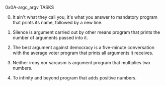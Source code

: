 0x0A-argc_argv
TASKS

0. It ain't what they call you, it's what you answer to
mandatory
program that prints its name, followed by a new line.

1. Silence is argument carried out by other means
program that prints the number of arguments passed into it.

2. The best argument against democracy is a five-minute conversation with the average voter
program that prints all arguments it receives.

3. Neither irony nor sarcasm is argument
program that multiplies two numbers.

4. To infinity and beyond
 program that adds positive numbers.
